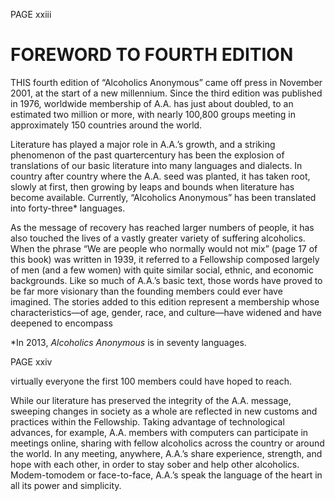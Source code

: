 PAGE xxiii

# FOREWORD TO FOURTH EDITION

THIS fourth edition of “Alcoholics Anonymous” came off press in November 2001, at the start of a new millennium. Since the third edition was published in 1976, worldwide membership of A.A. has just about doubled, to an estimated two million or more, with nearly 100,800 groups meeting in approximately 150 countries around the world.

  Literature has played a major role in A.A.’s growth, and a striking phenomenon of the past quartercentury has been the explosion of translations of our basic literature into many languages and dialects. In country after country where the A.A. seed was planted, it has taken root, slowly at first, then growing by leaps and bounds when literature has become available. Currently, “Alcoholics Anonymous” has been translated into forty-three\* languages.

  As the message of recovery has reached larger numbers of people, it has also touched the lives of a vastly greater variety of suffering alcoholics. When the phrase “We are people who normally would not mix” (page 17 of this book) was written in 1939, it referred to a Fellowship composed largely of men (and a few women) with quite similar social, ethnic, and economic backgrounds. Like so much of A.A.’s basic text, those words have proved to be far more visionary than the founding members could ever have imagined. The stories added to this edition represent a membership whose characteristics—of age, gender, race, and culture—have widened and have deepened to encompass

\*In 2013, _Alcoholics Anonymous_ is in seventy languages.

PAGE xxiv

virtually everyone the first 100 members could have hoped to reach.

  While our literature has preserved the integrity of the A.A. message, sweeping changes in society as a whole are reflected in new customs and practices within the Fellowship. Taking advantage of technological advances, for example, A.A. members with computers can participate in meetings online, sharing with fellow alcoholics across the country or around the world. In any meeting, anywhere, A.A.’s share experience, strength, and hope with each other, in order to stay sober and help other alcoholics. Modem-tomodem or face-to-face, A.A.’s speak the language of the heart in all its power and simplicity.

